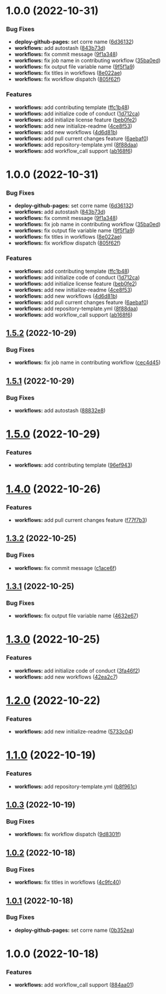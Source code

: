 # 1.0.0 (2022-10-31)


### Bug Fixes

* **deploy-github-pages:** set corre name ([6d36132](https://github.com/attilasomogyi/github-actions-workflows/commit/6d3613200e6a34df80c3e21498293433b468e5d1))
* **workflows:** add autostash ([843b73d](https://github.com/attilasomogyi/github-actions-workflows/commit/843b73d34965449700dec6ad49fc37559cf8e148))
* **workflows:** fix commit message ([9f1a348](https://github.com/attilasomogyi/github-actions-workflows/commit/9f1a348e94aa78c588174564df288aadbb930fe2))
* **workflows:** fix job name in contributing workflow ([35ba0ed](https://github.com/attilasomogyi/github-actions-workflows/commit/35ba0edc652dc8ee8436a82ca8cc060c698343f6))
* **workflows:** fix output file variable name ([9f5f1a9](https://github.com/attilasomogyi/github-actions-workflows/commit/9f5f1a9a579dbcf4297995fe5fd2be948d441804))
* **workflows:** fix titles in workflows ([8e022ae](https://github.com/attilasomogyi/github-actions-workflows/commit/8e022aedd2e9e381967c5f78ce2f4c4e5424e2e6))
* **workflows:** fix workflow dispatch ([805f62f](https://github.com/attilasomogyi/github-actions-workflows/commit/805f62f8d4a205c31d8524d31ecfd506d3cc425c))


### Features

* **workflows:** add contributing template ([ffc1b48](https://github.com/attilasomogyi/github-actions-workflows/commit/ffc1b48f37e9c0a20659e8f1410b4913780709a7))
* **workflows:** add initialize code of conduct ([1d712ca](https://github.com/attilasomogyi/github-actions-workflows/commit/1d712ca486909268ad6e9b1b5553e67e37068d0b))
* **workflows:** add initialize license feature ([beb0fe2](https://github.com/attilasomogyi/github-actions-workflows/commit/beb0fe297e7f593df82f8dfed1c4b7bbab7b3823))
* **workflows:** add new initialize-readme ([4ce8f53](https://github.com/attilasomogyi/github-actions-workflows/commit/4ce8f533c8de7d08cc8a704e61813f34abaaef8c))
* **workflows:** add new workflows ([4d6d81b](https://github.com/attilasomogyi/github-actions-workflows/commit/4d6d81bf2e285695f830f34543442c03322157b1))
* **workflows:** add pull current changes feature ([6aebaf0](https://github.com/attilasomogyi/github-actions-workflows/commit/6aebaf04b70f2e35ed5981188e8392e3e9aee647))
* **workflows:** add repository-template.yml ([8f88daa](https://github.com/attilasomogyi/github-actions-workflows/commit/8f88daaceb287ba8be74f2b69045ceb4399ca181))
* **workflows:** add workflow_call support ([ab168f6](https://github.com/attilasomogyi/github-actions-workflows/commit/ab168f6ee4c93475306df73ab1699b8a6297e554))

# 1.0.0 (2022-10-31)


### Bug Fixes

* **deploy-github-pages:** set corre name ([6d36132](https://github.com/attilasomogyi/github-actions-workflows/commit/6d3613200e6a34df80c3e21498293433b468e5d1))
* **workflows:** add autostash ([843b73d](https://github.com/attilasomogyi/github-actions-workflows/commit/843b73d34965449700dec6ad49fc37559cf8e148))
* **workflows:** fix commit message ([9f1a348](https://github.com/attilasomogyi/github-actions-workflows/commit/9f1a348e94aa78c588174564df288aadbb930fe2))
* **workflows:** fix job name in contributing workflow ([35ba0ed](https://github.com/attilasomogyi/github-actions-workflows/commit/35ba0edc652dc8ee8436a82ca8cc060c698343f6))
* **workflows:** fix output file variable name ([9f5f1a9](https://github.com/attilasomogyi/github-actions-workflows/commit/9f5f1a9a579dbcf4297995fe5fd2be948d441804))
* **workflows:** fix titles in workflows ([8e022ae](https://github.com/attilasomogyi/github-actions-workflows/commit/8e022aedd2e9e381967c5f78ce2f4c4e5424e2e6))
* **workflows:** fix workflow dispatch ([805f62f](https://github.com/attilasomogyi/github-actions-workflows/commit/805f62f8d4a205c31d8524d31ecfd506d3cc425c))


### Features

* **workflows:** add contributing template ([ffc1b48](https://github.com/attilasomogyi/github-actions-workflows/commit/ffc1b48f37e9c0a20659e8f1410b4913780709a7))
* **workflows:** add initialize code of conduct ([1d712ca](https://github.com/attilasomogyi/github-actions-workflows/commit/1d712ca486909268ad6e9b1b5553e67e37068d0b))
* **workflows:** add initialize license feature ([beb0fe2](https://github.com/attilasomogyi/github-actions-workflows/commit/beb0fe297e7f593df82f8dfed1c4b7bbab7b3823))
* **workflows:** add new initialize-readme ([4ce8f53](https://github.com/attilasomogyi/github-actions-workflows/commit/4ce8f533c8de7d08cc8a704e61813f34abaaef8c))
* **workflows:** add new workflows ([4d6d81b](https://github.com/attilasomogyi/github-actions-workflows/commit/4d6d81bf2e285695f830f34543442c03322157b1))
* **workflows:** add pull current changes feature ([6aebaf0](https://github.com/attilasomogyi/github-actions-workflows/commit/6aebaf04b70f2e35ed5981188e8392e3e9aee647))
* **workflows:** add repository-template.yml ([8f88daa](https://github.com/attilasomogyi/github-actions-workflows/commit/8f88daaceb287ba8be74f2b69045ceb4399ca181))
* **workflows:** add workflow_call support ([ab168f6](https://github.com/attilasomogyi/github-actions-workflows/commit/ab168f6ee4c93475306df73ab1699b8a6297e554))

## [1.5.2](https://github.com/attilasomogyi/github-actions-workflows/compare/v1.5.1...v1.5.2) (2022-10-29)


### Bug Fixes

* **workflows:** fix job name in contributing workflow ([cec4d45](https://github.com/attilasomogyi/github-actions-workflows/commit/cec4d45784359bd5ec543d293f789de614f4b6cd))

## [1.5.1](https://github.com/attilasomogyi/github-actions-workflows/compare/v1.5.0...v1.5.1) (2022-10-29)


### Bug Fixes

* **workflows:** add autostash ([88832e8](https://github.com/attilasomogyi/github-actions-workflows/commit/88832e80ad05d567f5740b00f495cdd68ffd93b0))

# [1.5.0](https://github.com/attilasomogyi/github-actions-workflows/compare/v1.4.0...v1.5.0) (2022-10-29)


### Features

* **workflows:** add contributing template ([96ef943](https://github.com/attilasomogyi/github-actions-workflows/commit/96ef94328aaff9fe7bdc227fa4e0906aca71c12b))

# [1.4.0](https://github.com/attilasomogyi/github-actions-workflows/compare/v1.3.2...v1.4.0) (2022-10-26)


### Features

* **workflows:** add pull current changes feature ([f77f7b3](https://github.com/attilasomogyi/github-actions-workflows/commit/f77f7b3f0a86aa8816b1c99e36b4f391b035d1c9))

## [1.3.2](https://github.com/attilasomogyi/github-actions-workflows/compare/v1.3.1...v1.3.2) (2022-10-25)


### Bug Fixes

* **workflows:** fix commit message ([c1ace6f](https://github.com/attilasomogyi/github-actions-workflows/commit/c1ace6ff5c7103746734c81df16e930691625638))

## [1.3.1](https://github.com/attilasomogyi/github-actions-workflows/compare/v1.3.0...v1.3.1) (2022-10-25)


### Bug Fixes

* **workflows:** fix output file variable name ([4632e67](https://github.com/attilasomogyi/github-actions-workflows/commit/4632e6782a9bdb4d705e49afa4150420220a2c7d))

# [1.3.0](https://github.com/attilasomogyi/github-actions-workflows/compare/v1.2.0...v1.3.0) (2022-10-25)


### Features

* **workflows:** add initialize code of conduct ([3fa46f2](https://github.com/attilasomogyi/github-actions-workflows/commit/3fa46f21cbd60ea62e77ba823d00a2c27eaa4b54))
* **workflows:** add new workflows ([42ea2c7](https://github.com/attilasomogyi/github-actions-workflows/commit/42ea2c7f1b51b192c90a586367d8a53cc2c17407))

# [1.2.0](https://github.com/attilasomogyi/github-actions-workflows/compare/v1.1.0...v1.2.0) (2022-10-22)


### Features

* **workflows:** add new initialize-readme ([5733c04](https://github.com/attilasomogyi/github-actions-workflows/commit/5733c04be199963d8192aec8a1821c83ed3898b6))

# [1.1.0](https://github.com/attilasomogyi/github-actions-workflows/compare/v1.0.3...v1.1.0) (2022-10-19)


### Features

* **workflows:** add repository-template.yml ([b8f961c](https://github.com/attilasomogyi/github-actions-workflows/commit/b8f961cf945e7688ab66e0dd5683ba05836e266e))

## [1.0.3](https://github.com/attilasomogyi/github-actions-workflows/compare/v1.0.2...v1.0.3) (2022-10-19)


### Bug Fixes

* **workflows:** fix workflow dispatch ([9d8301f](https://github.com/attilasomogyi/github-actions-workflows/commit/9d8301f8796d9da67539e1010efc1d841091a052))

## [1.0.2](https://github.com/attilasomogyi/github-actions-workflows/compare/v1.0.1...v1.0.2) (2022-10-18)


### Bug Fixes

* **workflows:** fix titles in workflows ([4c9fc40](https://github.com/attilasomogyi/github-actions-workflows/commit/4c9fc40d0883a08f31984556ea9c8aea2ac1cea1))

## [1.0.1](https://github.com/attilasomogyi/github-actions-workflows/compare/v1.0.0...v1.0.1) (2022-10-18)


### Bug Fixes

* **deploy-github-pages:** set corre name ([0b352ea](https://github.com/attilasomogyi/github-actions-workflows/commit/0b352ea2115478dad3a3d63b178770ca2596ef06))

# 1.0.0 (2022-10-18)


### Features

* **workflows:** add workflow_call support ([884aa01](https://github.com/attilasomogyi/github-actions-workflows/commit/884aa015ecdf7ec559178875157ec3f17254911f))
